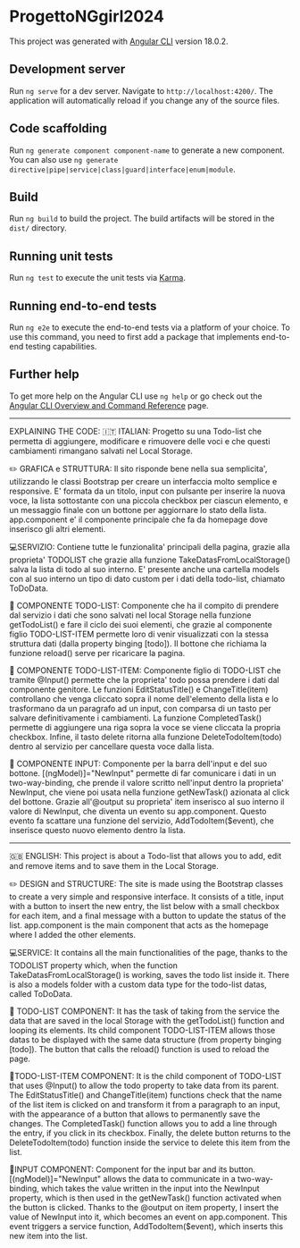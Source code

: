 # ProgettoNGgirl2024

This project was generated with [Angular CLI](https://github.com/angular/angular-cli) version 18.0.2.

## Development server

Run `ng serve` for a dev server. Navigate to `http://localhost:4200/`. The application will automatically reload if you change any of the source files.

## Code scaffolding

Run `ng generate component component-name` to generate a new component. You can also use `ng generate directive|pipe|service|class|guard|interface|enum|module`.

## Build

Run `ng build` to build the project. The build artifacts will be stored in the `dist/` directory.

## Running unit tests

Run `ng test` to execute the unit tests via [Karma](https://karma-runner.github.io).

## Running end-to-end tests

Run `ng e2e` to execute the end-to-end tests via a platform of your choice. To use this command, you need to first add a package that implements end-to-end testing capabilities.

## Further help

To get more help on the Angular CLI use `ng help` or go check out the [Angular CLI Overview and Command Reference](https://angular.dev/tools/cli) page.

------------------------------------------------------------------
EXPLAINING THE CODE:
🇮🇹 ITALIAN: Progetto su una Todo-list che permetta di aggiungere, modificare e rimuovere delle voci e che questi cambiamenti rimangano salvati nel Local Storage.

✏️ GRAFICA e STRUTTURA: Il sito risponde bene nella sua semplicita', utilizzando le classi Bootstrap per creare un interfaccia molto semplice e responsive. E' formata da un titolo, input con pulsante per inserire la nuova voce, la lista sottostante con una piccola checkbox per ciascun elemento, e un messaggio finale con un bottone per aggiornare lo stato della lista. 
app.component e' il componente principale che fa da homepage dove inserisco gli altri elementi.

💻SERVIZIO: Contiene tutte le funzionalita' principali della pagina, grazie alla proprieta' TODOLIST che grazie alla funzione TakeDatasFromLocalStorage() salva la lista di todo al suo interno. E' presente anche una cartella models con al suo interno un tipo di dato custom per i dati della todo-list, chiamato ToDoData.

📄 COMPONENTE TODO-LIST: Componente che ha il compito di prendere dal servizio i dati che sono salvati nel local Storage nella funzione getTodoList() e fare il ciclo dei suoi elementi, che grazie al componente figlio TODO-LIST-ITEM permette loro di venir visualizzati con la stessa struttura dati (dalla property binging [todo]). Il bottone che richiama la funzione reload() serve per ricaricare la pagina.

📄 COMPONENTE TODO-LIST-ITEM: Componente figlio di TODO-LIST che tramite @Input() permette che la proprieta' todo possa prendere i dati dal componente genitore. Le funzioni EditStatusTitle() e ChangeTitle(item) controllano che venga cliccato sopra il nome dell'elemento della lista e lo trasformano da un paragrafo ad un input, con comparsa di un tasto per salvare definitivamente i cambiamenti. La funzione CompletedTask() permette di aggiungere una riga sopra la voce se viene cliccata la propria checkbox. Infine, il tasto delete ritorna alla funzione DeleteTodoItem(todo) dentro al servizio per cancellare questa voce dalla lista.

📄 COMPONENTE INPUT: Componente per la barra dell'input e del suo bottone. [(ngModel)]="NewInput" permette di far comunicare i dati in un two-way-binding, che prende il valore scritto nell'input dentro la proprieta' NewInput, che viene poi usata nella funzione getNewTask() azionata al click del bottone. Grazie all'@output su proprieta' item inserisco al suo interno il valore di NewInput, che diventa un evento su app.component. Questo evento fa scattare una funzione del servizio, AddTodoItem($event), che inserisce questo nuovo elemento dentro la lista.

---------------

🇬🇧 ENGLISH: This project is about a Todo-list that allows you to add, edit and remove items and to save them in the Local Storage.

✏️ DESIGN and STRUCTURE: The site is made using the Bootstrap classes to create a very simple and responsive interface. It consists of a title, input with a button to insert the new entry, the list below with a small checkbox for each item, and a final message with a button to update the status of the list. 
app.component is the main component that acts as the homepage where I added the other elements.

💻SERVICE:  It contains all the main functionalities of the page, thanks to the TODOLIST property which, when the function TakeDatasFromLocalStorage() is working, saves the todo list inside it. There is also a models folder with a custom data type for the todo-list datas, called ToDoData.

📄 TODO-LIST COMPONENT: It has the task of taking from the service the data that are saved in the local Storage with the getTodoList() function and looping its elements. Its child component TODO-LIST-ITEM allows those datas to be displayed with the same data structure (from property binging [todo]). The button that calls the reload() function is used to reload the page.

📄TODO-LIST-ITEM COMPONENT: It is the child component of TODO-LIST that uses @Input() to allow the todo property to take data from its parent. The EditStatusTitle() and ChangeTitle(item) functions check that the name of the list item is clicked on and transform it from a paragraph to an input, with the appearance of a button that allows to permanently save the changes. The CompletedTask() function allows you to add a line through the entry, if you click in its checkbox. Finally, the delete button returns to the DeleteTodoItem(todo) function inside the service to delete this item from the list.

📄INPUT COMPONENT: Component for the input bar and its button. [(ngModel)]="NewInput" allows the data to communicate in a two-way-binding, which takes the value written in the input into the NewInput property, which is then used in the getNewTask() function activated when the button is clicked. Thanks to the @output on item property, I insert the value of NewInput into it, which becomes an event on app.component. This event triggers a service function, AddTodoItem($event), which inserts this new item into the list.
